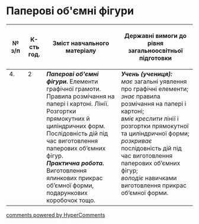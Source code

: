 <div id="hypercomments_widget" class="js-hypercomments-widget invisible"></div>

# Паперові об'ємні фігури

<table>
<thead>
  <tr>
    <th width="10%" align="center"><p>№ з/п</p></td>
    <th width="10%" align="center"><p>К-сть год.</p></td>
    <th width="40%" align="center"><p>Зміст навчального матеріалу</p></td>
    <th width="60%" align="center"><p>Державні вимоги до рівня загальноосвітньої підготовки</p></td>
  </tr>
</thead>
<tbody>
  <tr>
    <td width="10%" style="vertical-align:top !important;">
4.</td>
    <td width="10%" style="vertical-align:top !important;">
2</td>
    <td width="40%" style="vertical-align:top !important;">
<b><i>Паперові об'ємні фігури.</i></b> Елементи графічної грамоти. Правила розмічання на папері і картоні. Лінії. Розгортки прямокутних й циліндричних форм. Послідовність дій під час виготовлення паперових об’ємних фігур. <br>
<b><i>Практична робота.</i></b> <br>
Виготовлення ялинкових прикрас об’ємної форми, подарункових коробочок тощо.<br>
</td>
    <td width="60%" style="vertical-align:top !important;">
<i><b>Учень (учениця):</b></i><br>
<i>має</i> загальні уявлення про графічні елементи;<br>
<i>знає</i> правила розмічання на папері і картоні;<br>
<i>вміє креслити</i> лінії і розгортки прямокутної та циліндричної форми;<br>
<i>розкриває</i> послідовність дій під час виготовлення паперових об’ємних фігур;<br>
<i>володіє</i> навичками виготовлення прикрас об’ємної форми.<br>
</td>
  </tr>
</tbody>
</table>

<div class="js-hypercomments-container">
<a href="http://hypercomments.com" class="hc-link" title="comments widget">comments powered by HyperComments</a>
</div>